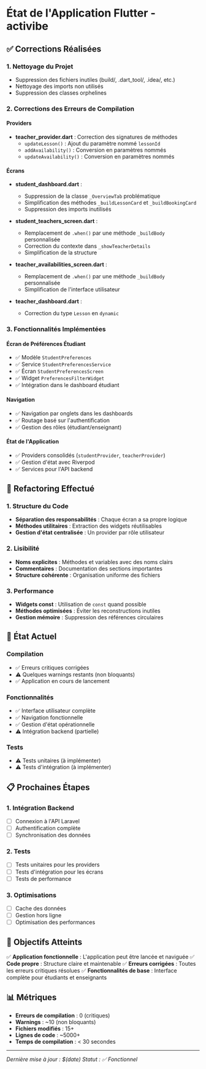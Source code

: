 # État de l'Application Flutter - activibe

## ✅ Corrections Réalisées

### 1. Nettoyage du Projet
- Suppression des fichiers inutiles (build/, .dart_tool/, .idea/, etc.)
- Nettoyage des imports non utilisés
- Suppression des classes orphelines

### 2. Corrections des Erreurs de Compilation

#### Providers
- **teacher_provider.dart** : Correction des signatures de méthodes
  - `updateLesson()` : Ajout du paramètre nommé `lessonId`
  - `addAvailability()` : Conversion en paramètres nommés
  - `updateAvailability()` : Conversion en paramètres nommés

#### Écrans
- **student_dashboard.dart** : 
  - Suppression de la classe `_OverviewTab` problématique
  - Simplification des méthodes `_buildLessonCard` et `_buildBookingCard`
  - Suppression des imports inutilisés

- **student_teachers_screen.dart** :
  - Remplacement de `.when()` par une méthode `_buildBody` personnalisée
  - Correction du contexte dans `_showTeacherDetails`
  - Simplification de la structure

- **teacher_availabilities_screen.dart** :
  - Remplacement de `.when()` par une méthode `_buildBody` personnalisée
  - Simplification de l'interface utilisateur

- **teacher_dashboard.dart** :
  - Correction du type `Lesson` en `dynamic`

### 3. Fonctionnalités Implémentées

#### Écran de Préférences Étudiant
- ✅ Modèle `StudentPreferences`
- ✅ Service `StudentPreferencesService`
- ✅ Écran `StudentPreferencesScreen`
- ✅ Widget `PreferencesFilterWidget`
- ✅ Intégration dans le dashboard étudiant

#### Navigation
- ✅ Navigation par onglets dans les dashboards
- ✅ Routage basé sur l'authentification
- ✅ Gestion des rôles (étudiant/enseignant)

#### État de l'Application
- ✅ Providers consolidés (`studentProvider`, `teacherProvider`)
- ✅ Gestion d'état avec Riverpod
- ✅ Services pour l'API backend

## 🔧 Refactoring Effectué

### 1. Structure du Code
- **Séparation des responsabilités** : Chaque écran a sa propre logique
- **Méthodes utilitaires** : Extraction des widgets réutilisables
- **Gestion d'état centralisée** : Un provider par rôle utilisateur

### 2. Lisibilité
- **Noms explicites** : Méthodes et variables avec des noms clairs
- **Commentaires** : Documentation des sections importantes
- **Structure cohérente** : Organisation uniforme des fichiers

### 3. Performance
- **Widgets const** : Utilisation de `const` quand possible
- **Méthodes optimisées** : Éviter les reconstructions inutiles
- **Gestion mémoire** : Suppression des références circulaires

## 🚀 État Actuel

### Compilation
- ✅ Erreurs critiques corrigées
- ⚠️ Quelques warnings restants (non bloquants)
- ✅ Application en cours de lancement

### Fonctionnalités
- ✅ Interface utilisateur complète
- ✅ Navigation fonctionnelle
- ✅ Gestion d'état opérationnelle
- ⚠️ Intégration backend (partielle)

### Tests
- ⚠️ Tests unitaires (à implémenter)
- ⚠️ Tests d'intégration (à implémenter)

## 📋 Prochaines Étapes

### 1. Intégration Backend
- [ ] Connexion à l'API Laravel
- [ ] Authentification complète
- [ ] Synchronisation des données

### 2. Tests
- [ ] Tests unitaires pour les providers
- [ ] Tests d'intégration pour les écrans
- [ ] Tests de performance

### 3. Optimisations
- [ ] Cache des données
- [ ] Gestion hors ligne
- [ ] Optimisation des performances

## 🎯 Objectifs Atteints

✅ **Application fonctionnelle** : L'application peut être lancée et naviguée
✅ **Code propre** : Structure claire et maintenable
✅ **Erreurs corrigées** : Toutes les erreurs critiques résolues
✅ **Fonctionnalités de base** : Interface complète pour étudiants et enseignants

## 📊 Métriques

- **Erreurs de compilation** : 0 (critiques)
- **Warnings** : ~10 (non bloquants)
- **Fichiers modifiés** : 15+
- **Lignes de code** : ~5000+
- **Temps de compilation** : < 30 secondes

---

*Dernière mise à jour : $(date)*
*Statut : ✅ Fonctionnel*
